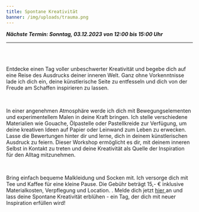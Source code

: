 ```yaml
---
title: Spontane Kreativität
banner: /img/uploads/trauma.png
---
```

***N﻿ächste Termin:  Sonntag, 03.12.2023   von 12:00 bis 15:00 Uhr***

 ** **                               

<br>
<br>

Entdecke einen Tag voller unbeschwerter Kreativität und begebe dich auf eine Reise des Ausdrucks deiner inneren Welt. Ganz ohne Vorkenntnisse lade ich dich ein, deine künstlerische Seite zu entfesseln und dich von der Freude am Schaffen inspirieren zu lassen.

<br>

In einer angenehmen Atmosphäre werde ich dich mit Bewegungselementen und experimentellem Malen in deine Kraft bringen. Ich stelle verschiedene Materialien wie Gouache, Ölpastelle oder Pastellkreide zur Verfügung, um deine kreativen Ideen auf Papier oder Leinwand zum Leben zu erwecken. Lasse die Bewertungen hinter dir und lerne, dich in deinem künstlerischen Ausdruck zu feiern. Dieser Workshop ermöglicht es dir, mit deinem inneren Selbst in Kontakt zu treten und deine Kreativität als Quelle der Inspiration für den Alltag mitzunehmen.

<br>

Bring einfach bequeme Malkleidung und Socken mit. Ich versorge dich mit Tee und Kaffee für eine kleine Pause. Die Gebühr beträgt 15,- € inklusive Materialkosten, Verpflegung und Location. . Melde dich jetzt [hier ](https://isabell-becher.com#contact)an und lass deine Spontane Kreativität erblühen - ein Tag, der dich mit neuer Inspiration erfüllen wird!